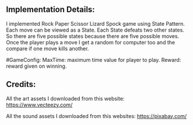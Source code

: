 ## Implementation Details:
I implemented Rock Paper Scissor Lizard Spock game using State Pattern. Each move can be viewed as a State. Each State defeats two other states. So there are five possible states because there are five possible moves. 
Once the player plays a move I get a random for computer too and the compare if one move kills another. 

#GameConfig:
MaxTime: maximum time value for player to play. 
Reward: reward given on winning. 

## Credits:
All the art assets I downloaded from this website: 
https://www.vecteezy.com/

All the sound assets I downloaded from this websites: 
https://pixabay.com/


